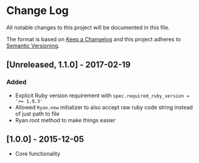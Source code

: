 # Change Log
All notable changes to this project will be documented in this file.

The format is based on [Keep a Changelog](http://keepachangelog.com/)
and this project adheres to [Semantic Versioning](http://semver.org/).

## [Unreleased, 1.1.0] - 2017-02-19
### Added
- Explicit Ruby version requirement with `spec.required_ruby_version = '>= 1.9.3'`
- Allowed `Ryan.new` initializer to also accept raw ruby code string instead of just path to file
- Ryan.root method to make things easier

## [1.0.0] - 2015-12-05
- Core functionality
